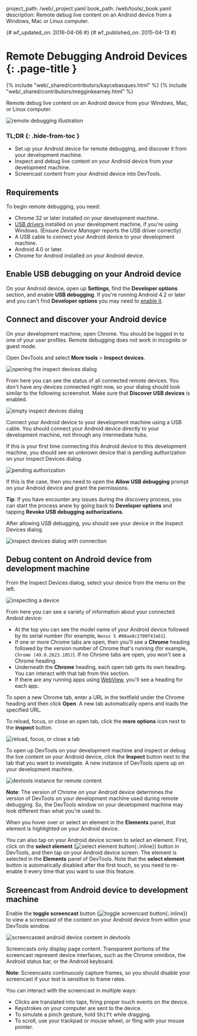project_path: /web/_project.yaml
book_path: /web/tools/_book.yaml
description: Remote debug live content on an Android device from a Windows,  Mac or Linux computer.

{# wf_updated_on: 2016-04-06 #}
{# wf_published_on: 2015-04-13 #}

# Remote Debugging Android Devices {: .page-title }

{% include "web/_shared/contributors/kaycebasques.html" %}
{% include "web/_shared/contributors/megginkearney.html" %}

Remote debug live content on an Android device from your 
Windows, Mac, or Linux computer.

![remote debugging illustration](imgs/remote-debugging.png)


### TL;DR {: .hide-from-toc }
- Set up your Android device for remote debugging, and discover it from your development machine.
- Inspect and debug live content on your Android device from your development machine.
- Screencast content from your Android device into DevTools.


## Requirements

To begin remote debugging, you need:

* Chrome 32 or later installed on your development machine.
* [USB drivers][drivers] installed on your development machine, if you're using
  Windows. (Ensure _Device Manager_ reports the USB driver correctly)
* A USB cable to connect your Android device to your development machine.
* Android 4.0 or later.
* Chrome for Android installed on your Android device.

[drivers]: https://developer.android.com/tools/extras/oem-usb.html

## Enable USB debugging on your Android device

On your Android device, open up **Settings**, find the **Developer options**
section, and enable **USB debugging**. If you're running Android 4.2 or later
and you can't find **Developer options** you may need to [enable 
it](http://developer.android.com/tools/device.html#device-developer-options).

## Connect and discover your Android device

On your development machine, open Chrome. You should be logged in to one of 
your user profiles. Remote debugging does not work in incognito or guest mode.

Open DevTools and select **More tools** > **Inspect devices**. 

![opening the inspect devices dialog](imgs/open-inspect-devices.png)

From here you can see the status of all connected remote devices. You don't
have any devices connected right now, so your dialog should look similar to the
following screenshot. Make sure that **Discover USB devices** is enabled. 

![empty inspect devices dialog](imgs/empty-inspect-devices.png)

Connect your Android device to your development machine using a USB cable. You 
should connect your Android device directly to your development machine, not
through any intermediate hubs. 

If this is your first time connecting this Android device to this development
machine, you should see an unknown device that is pending authorization on
your Inspect Devices dialog.

![pending authorization](imgs/pending-authorization.png)

If this is the case, then you need to open the **Allow USB debugging** prompt
on your Android device and grant the permissions. 

**Tip**: If you have encounter any issues during the discovery process, you 
can start the process anew by going back to **Developer options** and tapping 
**Revoke USB debugging authorizations**. 

After allowing USB debugging, you should see your device in the Inspect Devices
dialog. 

![inspect devices dialog with connection](imgs/connected-inspect-devices.png)

## Debug content on Android device from development machine

From the Inspect Devices dialog, select your device from the menu on the left.

![inspecting a device](imgs/selected-inspect-device.png)

From here you can see a variety of information about your connected Andoid 
device:

* At the top you can see the model name of your Android device followed by 
  its serial number (for example, `Nexus 5 #08ae8c2700f43a61`).
* If one or more Chrome tabs are open, then you'll see a **Chrome** heading
  followed by the version number of Chrome that's running (for example,
  `Chrome (49.0.2623.105)`). If no Chrome tabs are open, you won't see a 
  Chrome heading. 
* Underneath the **Chrome** heading, each open tab gets its own heading. 
  You can interact with that tab from this section. 
* If there are any running apps using [WebView][webview], you'll see a heading 
  for each app. 

To open a new Chrome tab, enter a URL in the textfield under the Chrome heading
and then click **Open**. A new tab automatically opens and loads the specified
URL. 

To reload, focus, or close an open tab, click the **more options** icon next
to the **inspect** button. 

![reload, focus, or close a tab](imgs/more-options.png)

To open up DevTools on your development machine and inspect or debug the live
content on your Android device, click the **Inspect** button next to the tab
that you want to investigate. A new instance of DevTools opens up on your
development machine. 

![devtools instance for remote content](imgs/remote-devtools.png)

**Note**: The version of Chrome on your Android device determines the version 
of DevTools on your development machine used during remote debugging. So, the
DevTools window on your development machine may look different than what 
you're used to. 

When you hover over or select an element in the **Elements** panel, that
element is highlighted on your Android device. 

You can also tap on your Android device screen to select an element. First,
click on the **select element** 
(![select element button](imgs/select-element.png){:.inline})
button in DevTools, and then tap on your
Android device screen. The element is selected in the **Elements** panel of 
DevTools. Note that the **select element** button is automatically disabled
after the first touch, so you need to re-enable it every time that you want 
to use this feature. 

[webview]: http://developer.android.com/reference/android/webkit/WebView.html

## Screencast from Android device to development machine

Enable the **toggle screencast** button 
(![toggle screencast button](imgs/toggle-screencast.png){:.inline})
to view a screencast of the content on your Android device from within your 
DevTools window. 

![screencasted android device content in devtools](imgs/screencast.png)

Screencasts only display page content. Transparent portions of the screencast 
represent device interfaces, such as the Chrome omnibox, the Android status 
bar, or the Android keyboard. 

**Note**: Screencasts continuously capture frames, so you should disable 
your screencast if your test is sensitive to frame rates. 

You can interact with the screencast in multiple ways:

* Clicks are translated into taps, firing proper touch events on the device. 
* Keystrokes on your computer are sent to the device. 
* To simulate a pinch gesture, hold <kbd>Shift</kbd> while dragging. 
* To scroll, use your trackpad or mouse wheel, or fling with your mouse
  pointer.

